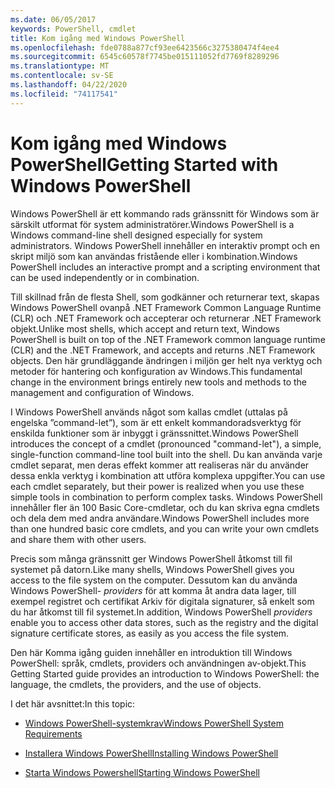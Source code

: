 ```yaml
---
ms.date: 06/05/2017
keywords: PowerShell, cmdlet
title: Kom igång med Windows PowerShell
ms.openlocfilehash: fde0788a877cf93ee6423566c3275380474f4ee4
ms.sourcegitcommit: 6545c60578f7745be015111052fd7769f8289296
ms.translationtype: MT
ms.contentlocale: sv-SE
ms.lasthandoff: 04/22/2020
ms.locfileid: "74117541"
---
```

# <a name="getting-started-with-windows-powershell"></a><span data-ttu-id="a075e-103">Kom igång med Windows PowerShell</span><span class="sxs-lookup"><span data-stu-id="a075e-103">Getting Started with Windows PowerShell</span></span>
<span data-ttu-id="a075e-104">Windows PowerShell är ett kommando rads gränssnitt för Windows som är särskilt utformat för system administratörer.</span><span class="sxs-lookup"><span data-stu-id="a075e-104">Windows PowerShell is a Windows command-line shell designed especially for system administrators.</span></span> <span data-ttu-id="a075e-105">Windows PowerShell innehåller en interaktiv prompt och en skript miljö som kan användas fristående eller i kombination.</span><span class="sxs-lookup"><span data-stu-id="a075e-105">Windows PowerShell includes an interactive prompt and a scripting environment that can be used independently or in combination.</span></span>

<span data-ttu-id="a075e-106">Till skillnad från de flesta Shell, som godkänner och returnerar text, skapas Windows PowerShell ovanpå .NET Framework Common Language Runtime (CLR) och .NET Framework och accepterar och returnerar .NET Framework objekt.</span><span class="sxs-lookup"><span data-stu-id="a075e-106">Unlike most shells, which accept and return text, Windows PowerShell is built on top of the .NET Framework common language runtime (CLR) and the .NET Framework, and accepts and returns .NET Framework objects.</span></span> <span data-ttu-id="a075e-107">Den här grundläggande ändringen i miljön ger helt nya verktyg och metoder för hantering och konfiguration av Windows.</span><span class="sxs-lookup"><span data-stu-id="a075e-107">This fundamental change in the environment brings entirely new tools and methods to the management and configuration of Windows.</span></span>

<span data-ttu-id="a075e-108">I Windows PowerShell används något som kallas cmdlet (uttalas på engelska ”command-let”), som är ett enkelt kommandoradsverktyg för enskilda funktioner som är inbyggt i gränssnittet.</span><span class="sxs-lookup"><span data-stu-id="a075e-108">Windows PowerShell introduces the concept of a cmdlet (pronounced "command-let"), a simple, single-function command-line tool built into the shell.</span></span> <span data-ttu-id="a075e-109">Du kan använda varje cmdlet separat, men deras effekt kommer att realiseras när du använder dessa enkla verktyg i kombination att utföra komplexa uppgifter.</span><span class="sxs-lookup"><span data-stu-id="a075e-109">You can use each cmdlet separately, but their power is realized when you use these simple tools in combination to perform complex tasks.</span></span> <span data-ttu-id="a075e-110">Windows PowerShell innehåller fler än 100 Basic Core-cmdletar, och du kan skriva egna cmdlets och dela dem med andra användare.</span><span class="sxs-lookup"><span data-stu-id="a075e-110">Windows PowerShell includes more than one hundred basic core cmdlets, and you can write your own cmdlets and share them with other users.</span></span>

<span data-ttu-id="a075e-111">Precis som många gränssnitt ger Windows PowerShell åtkomst till fil systemet på datorn.</span><span class="sxs-lookup"><span data-stu-id="a075e-111">Like many shells, Windows PowerShell gives you access to the file system on the computer.</span></span> <span data-ttu-id="a075e-112">Dessutom kan du använda Windows PowerShell- *providers* för att komma åt andra data lager, till exempel registret och certifikat Arkiv för digitala signaturer, så enkelt som du har åtkomst till fil systemet.</span><span class="sxs-lookup"><span data-stu-id="a075e-112">In addition, Windows PowerShell *providers* enable you to access other data stores, such as the registry and the digital signature certificate stores, as easily as you access the file system.</span></span>

<span data-ttu-id="a075e-113">Den här Komma igång guiden innehåller en introduktion till Windows PowerShell: språk, cmdlets, providers och användningen av-objekt.</span><span class="sxs-lookup"><span data-stu-id="a075e-113">This Getting Started guide provides an introduction to Windows PowerShell: the language, the cmdlets, the providers, and the use of objects.</span></span>

<span data-ttu-id="a075e-114">I det här avsnittet:</span><span class="sxs-lookup"><span data-stu-id="a075e-114">In this topic:</span></span>

- [<span data-ttu-id="a075e-115">Windows PowerShell-systemkrav</span><span class="sxs-lookup"><span data-stu-id="a075e-115">Windows PowerShell System Requirements</span></span>](../install/Windows-PowerShell-System-Requirements.md)

- [<span data-ttu-id="a075e-116">Installera Windows PowerShell</span><span class="sxs-lookup"><span data-stu-id="a075e-116">Installing Windows PowerShell</span></span>](../install/Installing-Windows-PowerShell.md)

- [<span data-ttu-id="a075e-117">Starta Windows Powershell</span><span class="sxs-lookup"><span data-stu-id="a075e-117">Starting Windows PowerShell</span></span>](Starting-Windows-PowerShell.md)
